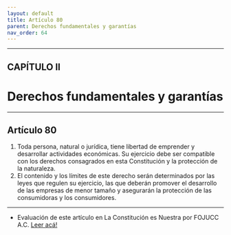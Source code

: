 ```yaml
---
layout: default
title: Artículo 80
parent: Derechos fundamentales y garantías
nav_order: 64
---
```


---

## CAPÍTULO II
# Derechos fundamentales y garantías

---

## Artículo 80

1. Toda persona, natural o jurídica, tiene libertad de emprender y desarrollar actividades económicas. Su ejercicio debe ser compatible con los derechos consagrados en esta Constitución y la protección de la naturaleza.
2. El contenido y los límites de este derecho serán determinados por las leyes que regulen su ejercicio, las que deberán promover el desarrollo de las empresas de menor tamaño y asegurarán la protección de las consumidoras y los consumidores.

---
- Evaluación de este artículo en La Constitución es Nuestra por FOJUCC A.C.
<a target="_blank" href="https://laconstitucionesnuestra.cl/evaluaciones/verevaluaciones/21">Leer acá!</a>